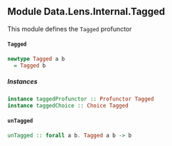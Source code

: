 ## Module Data.Lens.Internal.Tagged

This module defines the `Tagged` profunctor

#### `Tagged`

``` purescript
newtype Tagged a b
  = Tagged b
```

##### Instances
``` purescript
instance taggedProfunctor :: Profunctor Tagged
instance taggedChoice :: Choice Tagged
```

#### `unTagged`

``` purescript
unTagged :: forall a b. Tagged a b -> b
```


